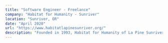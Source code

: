 ```yaml
---
title: "Software Engineer - Freelance"
company: "Habitat for Humanity - Sunriver"
location: "Sunriver, OR"
date: "April 2020"
url: "https://www.habitatlapinesunriver.org/"
description: "Founded in 1993, Habitat for Humanity of La Pine Sunriver (HFHLPS) has built 39 affordable homes for families in Southern Deschutes County and made 75 Critical Home Repairs to date, ensuring that families have a safe, healthy home of their own."
---
```

